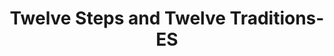 ---
layout: default
title:  "Twelve Steps and Twelve Traditions-ES"
categories: link
i18n-tag: es
---